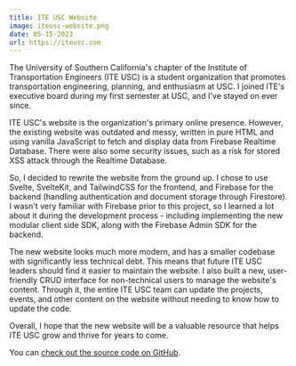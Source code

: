 ```yaml
---
title: ITE USC Website
image: iteusc-website.png
date: 05-15-2023
url: https://iteusc.com
---
```



The University of Southern California's chapter of the Institute of Transportation Engineers (ITE USC) is a student
organization that promotes transportation engineering, planning, and enthusiasm at USC. I joined ITE's executive board
during my first semester at USC, and I've stayed on ever since.

ITE USC's website is the organization's primary online presence. However, the existing website was outdated and messy,
written in pure HTML and using vanilla JavaScript to fetch and display data from Firebase Realtime Database. There were
also some security issues, such as a risk for stored XSS attack through the Realtime Database.

So, I decided to rewrite the website from the ground up. I chose to use Svelte, SvelteKit, and TailwindCSS for the
frontend, and
Firebase for the backend (handling authentication and document storage through Firestore). I wasn't very familiar with
Firebase prior to this project, so I learned a lot about it during the development process - including implementing the
new modular client side SDK, along with the Firebase Admin SDK for the backend.

The new website looks much more modern, and has a smaller codebase with significantly less technical debt. This means
that future ITE USC leaders should find it easier to maintain the website. I also built a new, user-friendly CRUD
interface for non-technical users to manage the website's content. Through it, the entire ITE USC team can update the
projects, events, and other content on the website without needing to know how to update the code.

Overall, I hope that the new website will be a valuable resource that helps ITE USC grow and thrive for years to come.

You can [check out the source code on GitHub](https://github.com/unixfy/iteusc-website).